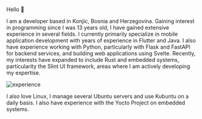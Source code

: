 Hello 👋

I am a developer based in Konjic, Bosnia and Herzegovina. Gaining interest in programming since I was 13 years old, I have gained extensive experience in several fields.
I currently primarily specialize in mobile application development with years of experience in Flutter and Java. I also have experience 
working with Python, particularly with Flask and FastAPI for backend services, and building web applications using Svelte. Recently, my interests have expanded to include Rust and embedded systems,
particularity the Slint UI framework, areas where I am actively developing my expertise.

![experience](https://github.com/voloder/voloder/assets/110066198/d4474f66-0cab-4639-ad9e-1755542028ac)

I also love Linux, I manage several Ubuntu servers and use Kubuntu on a daily basis. I also have experience with the Yocto Project on embedded systems.
